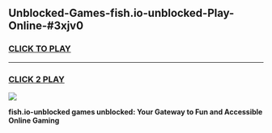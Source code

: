 
## Unblocked-Games-fish.io-unblocked-Play-Online-#3xjv0
<h3>
<a href="https://premium.freeplayer.one?title=fish.io-unblocked&ref=27F">CLICK TO PLAY</a></h3>
<hr>

<h3>
<a href="https://premium.freeplayer.one?title=fish.io-unblocked&ref=27F">CLICK 2 PLAY</a>
  
</h3>

<a href="https://premium.freeplayer.one?title=fish.io-unblocked&ref=27F"><img src="https://clearcache.store/games.png"></a>


**fish.io-unblocked games unblocked: Your Gateway to Fun and Accessible Online Gaming**
